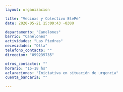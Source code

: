 ```yaml
---
layout: organizacion

title: "Vecinxs y Colectivo ElePé"
date: 2020-05-21 15:09:43 -0300

departamento: "Canelones"
barrio: "Canelones"
actividades: "Las Piedras"
necesidades: "Olla"
telefono_contacto: ""
direccion: "099239735"

otros_contactos: ""
horario: "15-18 hs"
aclaraciones: "Iniciativa en situación de urgencia"
cuenta_bancaria: ""

---
```

